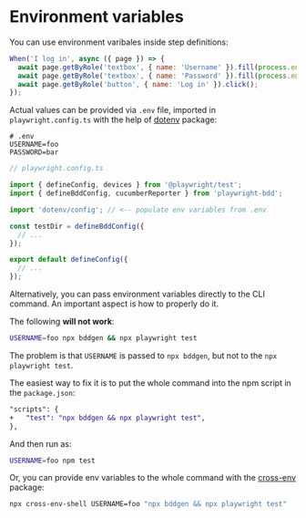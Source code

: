 # Environment variables

You can use environment varibales inside step definitions:
```js
When('I log in', async ({ page }) => {
  await page.getByRole('textbox', { name: 'Username' }).fill(process.env.USERNAME);
  await page.getByRole('textbox', { name: 'Password' }).fill(process.env.PASSWORD);
  await page.getByRole('button', { name: 'Log in' }).click();
});
```

Actual values can be provided via `.env` file, imported in `playwright.config.ts` with the help of [dotenv](https://github.com/motdotla/dotenv) package:

```
# .env
USERNAME=foo
PASSWORD=bar
```

```ts
// playwright.config.ts

import { defineConfig, devices } from '@playwright/test';
import { defineBddConfig, cucumberReporter } from 'playwright-bdd';

import 'dotenv/config'; // <-- populate env variables from .env

const testDir = defineBddConfig({
  // ...
});

export default defineConfig({
  // ...
});
```

Alternatively, you can pass environment variables directly to the CLI command.
An important aspect is how to properly do it. 

The following **will not work**:
```sh
USERNAME=foo npx bddgen && npx playwright test
```

The problem is that `USERNAME` is passed to `npx bddgen`, but not to the `npx playwright test`.

The easiest way to fix it is to put the whole command into the npm script in the `package.json`:
```diff
"scripts": {
+   "test": "npx bddgen && npx playwright test",
},
```
And then run as:
```sh
USERNAME=foo npm test
```

Or, you can provide env variables to the whole command with the [cross-env](https://github.com/kentcdodds/cross-env) package:

```sh
npx cross-env-shell USERNAME=foo "npx bddgen && npx playwright test"
```